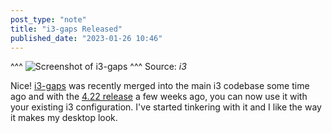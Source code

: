 ```yaml
---
post_type: "note" 
title: "i3-gaps Released"
published_date: "2023-01-26 10:46"
---
```


^^^
![Screenshot of i3-gaps](https://i3wm.org/docs/gaps1920.png)
^^^ Source: *i3*

Nice! [i3-gaps](https://i3wm.org/docs/userguide.html#gaps) was recently merged into the main i3 codebase some  time ago and with the [4.22 release](https://github.com/i3/i3/blob/next/RELEASE-NOTES-4.22) a few weeks ago, you can now use it with your existing i3 configuration. I've started tinkering with it and I like the way it makes my desktop look. 